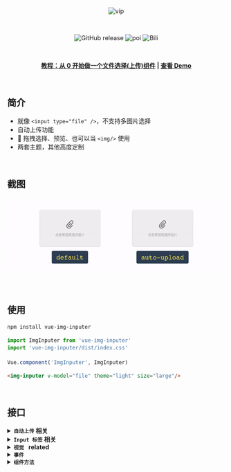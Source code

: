 <br>

<p align="center">
  <img width="300px" src="./src/assets/vip-logo.png" alt="vip" />
</p>
<br>

<p align="center">
  <img alt="GitHub release" src="https://img.shields.io/badge/release-v2.0.0-orange.svg?style=for-the-badge"/>
  <img alt="poi" src="https://img.shields.io/badge/poi-10-green.svg?style=for-the-badge"/>
  <img alt="Bili" src="https://img.shields.io/badge/bili-3-blue.svg?style=for-the-badge"/>
</p>

<br>

<p align="center">
  <b>
    <a href="https://segmentfault.com/a/1190000008503338">教程：从 0 开始做一个文件选择(上传)组件</a>
    |
    <a href="http://waynecz.github.io/VueImgInputer/index.html">查看 Demo</a>
  </b>
</p>

<br>

## 简介

- 就像 `<input type="file" />`，不支持多图片选择
- 自动上传功能
-  拖拽选择、预览、也可以当 `<img/>` 使用
- 两套主题，其他高度定制

<br>

## 截图

<p align="center">
  <img height="180px" src="./src/assets/screenshot.gif"/>
</p>

<br>

## 使用

```bash
npm install vue-img-inputer
```

```javascript
import ImgInputer from 'vue-img-inputer'
import 'vue-img-inputer/dist/index.css'

Vue.component('ImgInputer', ImgInputer)
```

```html
<img-inputer v-model="file" theme="light" size="large"/>
```

<br>

## 接口

<details><summary><strong><code>自动上传</code> 相关</strong></summary>
<br>

1.  **`auto-uoload`**: Boolean  
    设置开启自动上传功能

2.  **`action`**: String  
    上传的 URL

3.  **`upload-key`**: String  
    **default**: `file`  
    图片在 form-data 中的 key 名

4.  **`extra-data`**: Object  
    上传的额外数据

5.  **`headers`**: Object  
    上传的额外 headers

6.  **`with-cookie`**: Boolean  
    是否携带 cookie

7.  **`on-start`**: Function  
    **params**: func ( file )  
    上传开始的钩子函数

8.  **`on-progress`**: Function  
    **params**: func ( event, file )  
    上传中的钩子函数，可以通过 `event.percent` 获得当前上传进度

9.  **`on-success`**: Function  
    **params**: func ( res, file )  
    上传成功的钩子函数，`res` 是服务端返回的数据

10. **`on-error`**: Function  
    **params**: func ( err, file )  
    上传失败的钩子函数

<br/>
</details>

<details><summary><strong><code>Input 标签</code> 相关</strong></summary>
<br>

1.  **`accept`**: String  
    **default**: `image/*,video/*;`  
    建议设置成像 `image/jpg,image/gif;` 之类的具体指，不然可能造成文件夹呼出特别慢

2.  **`placeholder`**: String  
    **default**: `点击或拖拽选择图片`

3.  **`id`**: String  
    **default**: random string in 4 length

4.  **`readonly`**: Boolean

5.  **`capture`**: Boolean  
    **default**: `false`  
    在移动端是否直接呼出相机

6.  **`max-size`**: Number  
    **default**: 5120  
    图片大小限制 (KB)

7.  **`name`**: Boolean  
    原生 name 属性

8.  **`任意 input 的原生属性`**: any
    任意 input 的原生属性都将继承给内部的 input 标签

<br/>
</details>

<details><summary><strong><code>视觉 </code> related</strong></summary>
<br>

1.  **`img-src`**: String  
    图片回填地址，设置后组件将会像 `<img />` 标签一样

2.  **`theme`**: String  
    **default**: `material`
    两套主题 (light / material)

3.  **`size`**: String
    small / normal / large

4.  **`icon`**: String  
    clip / img / img2

5.  **`ali-icon`**: String  
    如果你用了 [iconfont.cn](http://iconfont.cn/), 可以设置你用  项目里的 icon unicode 值

6.  **`no-mask`**: Boolean  
    去除 hover 蒙版

7.  **`no-hover-effect`**: Boolean  
    去除所有 hover 效果

8.  **`bottom-text`**: String  
    **default**: `点击或拖拽图片以修改`  
    hover 后底部的文字

9.  **`readonly-tip-text`**: String  
    **default**: `不可更改`  
    只读情况下底部的文字

<br/>
</details>

<details><summary><strong><code>事件</code></strong></summary>
<br>

1.  **`on-change`**: Function  
    **params**: func ( file, fileName )  
    文件更改时的钩子函数

<br/>
</details>

<details><summary><strong><code>组件方法</code></strong></summary>
<br>

1.  **`reset`**  
    重置组建的数据，但不重置  `img-src`

<br/>
</details>
